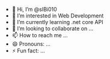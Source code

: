 - 👋 Hi, I’m @sIBi010
- 👀 I’m interested in Web Development
- 🌱 I’m currently learning .net core API
- 💞️ I’m looking to collaborate on ...
- 📫 How to reach me ...
- 😄 Pronouns: ...
- ⚡ Fun fact: ...

<!---
sIBi010/sIBi010 is a ✨ special ✨ repository because its `README.md` (this file) appears on your GitHub profile.
You can click the Preview link to take a look at your changes.
--->
